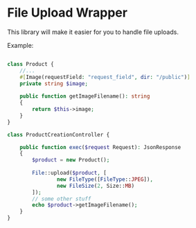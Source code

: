 # File Upload Wrapper

This library will make it easier for you to handle file uploads.

Example:

```php

class Product {
    //...
    #[Image(requestField: "request_field", dir: "/public")]
    private string $image;
    
    public function getImageFilename(): string
    {
        return $this->image;
    }
}
```

```php
class ProductCreationController {

    public function exec($request Request): JsonResponse
    {
        $product = new Product();
        
        File::upload($product, [
                new FileType([FileType::JPEG]),
                new FileSize(2, Size::MB)
        ]); 
        // some other stuff
        echo $product->getImageFilename();
    }
}
```